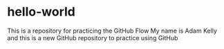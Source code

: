 # hello-world
This is a repository for practicing the GitHub Flow
My name is Adam Kelly and this is a new GitHub repository to practice using GitHub
